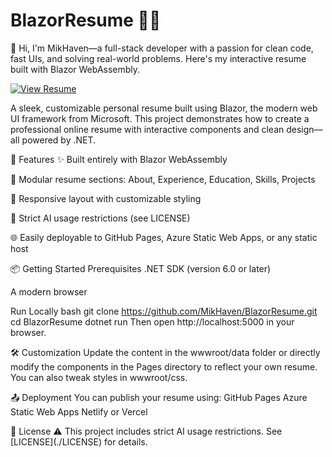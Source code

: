 # BlazorResume 🧑‍💻

👋 Hi, I'm MikHaven—a full-stack developer with a passion for clean code, fast UIs, and solving real-world problems. Here's my interactive resume built with Blazor WebAssembly.

[![View Resume](https://img.shields.io/badge/View-Resume-blue)](https://mikhaven.github.io/BlazorResume/)

A sleek, customizable personal resume built using Blazor, the modern web UI framework from Microsoft. This project demonstrates how to create a professional online resume with interactive components and clean design—all powered by .NET.

🚀 Features
✨ Built entirely with Blazor WebAssembly

📄 Modular resume sections: About, Experience, Education, Skills, Projects

🎨 Responsive layout with customizable styling

🧠 Strict AI usage restrictions (see LICENSE)

🌐 Easily deployable to GitHub Pages, Azure Static Web Apps, or any static host

📦 Getting Started
Prerequisites
.NET SDK (version 6.0 or later)

A modern browser

Run Locally
bash
git clone https://github.com/MikHaven/BlazorResume.git
cd BlazorResume
dotnet run
Then open http://localhost:5000 in your browser.

🛠️ Customization
Update the content in the wwwroot/data folder or directly modify the components in the Pages directory to reflect your own resume. You can also tweak styles in wwwroot/css.

📤 Deployment
You can publish your resume using:
GitHub Pages
Azure Static Web Apps
Netlify or Vercel

📄 License
⚠️ This project includes strict AI usage restrictions. See \[LICENSE](./LICENSE) for details.

